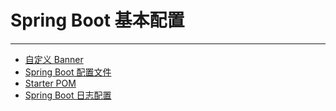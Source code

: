 # Spring Boot 基本配置

---

* [自定义 Banner](/chapter5/SpringBoot基本配置/自定义Banner.md)
* [Spring Boot 配置文件](/chapter5/SpringBoot基本配置/SpringBoot配置文件.md)
* [Starter POM](/chapter5/SpringBoot基本配置/StarterPOM.md)
* [Spring Boot 日志配置](/chapter5/SpringBoot基本配置/SpringBoot日志配置.md)